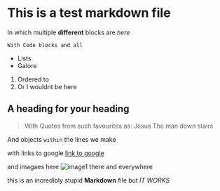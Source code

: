 # This is a test markdown file

In which multiple **different** blocks are *here*

```With Code blocks and all```

* Lists
* Galore

1. Ordered to
2. Or I wouldnt be here

## A heading for your heading

>With Quotes from such favourites as:
>Jesus
>The man down stairs

And objects `within` the lines we make

with links to google [link to google](https://www.google.co.uk)

and imagaes here ![image1](https://i.imgur.com/hpiGU9U.jpeg) there and everywhere

this is an incredibly stupid **Markdown** file but *IT WORKS*
